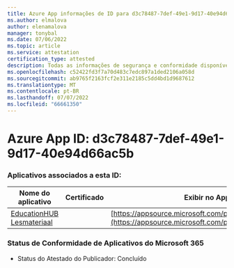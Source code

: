 ```yaml
---
title: Azure App informações de ID para d3c78487-7def-49e1-9d17-40e94d66ac5b
ms.author: elmalova
author: elenamalova
manager: tonybal
ms.date: 07/06/2022
ms.topic: article
ms.service: attestation
certification_type: attested
description: Todas as informações de segurança e conformidade disponíveis para d3c78487-7def-49e1-9d17-40e94d66ac5b.
ms.openlocfilehash: c52422fd3f7a70d483c7edc897a1ded2106a058d
ms.sourcegitcommit: ab9765f2163fcf2e311e2185c5dd4bd1d9687612
ms.translationtype: MT
ms.contentlocale: pt-BR
ms.lasthandoff: 07/07/2022
ms.locfileid: "66661350"
---
```

# <a name="azure-app-id-d3c78487-7def-49e1-9d17-40e94d66ac5b"></a>Azure App ID: d3c78487-7def-49e1-9d17-40e94d66ac5b


### <a name="apps-associated-with-this-id"></a>Aplicativos associados a esta ID:
| **Nome do aplicativo** | **Certificado** | **Exibir no AppSource** |
|--------------|---------------|-----------------------|
| [EducationHUB Lesmateriaal](../forward/WA200004326.md) |  | [https://appsource.microsoft.com/product/office/WA200004326](https://appsource.microsoft.com/product/office/WA200004326) |

### <a name="microsoft-365-app-compliance-status"></a>Status de Conformidade de Aplicativos do Microsoft 365
- Status do Atestado do Publicador: Concluído
